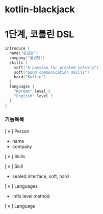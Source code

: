 # kotlin-blackjack

# 1단계, 코틀린 DSL
```kotlin
introduce {
  name("홍길동")
  company("활빈당")
  skills {
    soft("A passion for problem solving")
    soft("Good communication skills")
    hard("Kotlin")
  }
  languages {
    "Korean" level 5
    "English" level 3
  }
}
```

### 기능목록
[ v ] Person

- name
- company

[ v ] Skills

[ v ] Skill

- sealed interface, soft, hard

[ v ] Languages

- infix level method

[ v ] Language